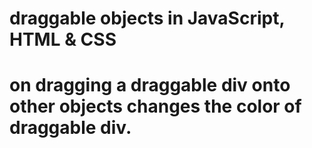 # draggable objects in JavaScript, HTML & CSS
# on dragging a draggable div onto other objects changes the color of draggable div.